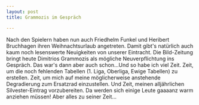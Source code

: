 ```yaml
---
layout: post
title: Grammozis im Gespräch

---
```


Nach den Spielern haben nun auch Friedhelm Funkel und Heribert Bruchhagen ihren Weihnachtsurlaub angetreten. Damit gibt's natürlich auch kaum noch lesenswerte Neuigkeiten von unserer Eintracht. Die Bild-Zeitung bringt heute Dimitrios Grammozis als mögliche Neuverpflichtung ins Gespräch. Das war's dann aber auch schon...Und so habe ich viel Zeit. Zeit, um die noch fehlenden Tabellen (1. Liga, Oberliga, Ewige Tabellen) zu erstellen. Zeit, um mich auf meine möglicherweise anstehende Degradierung zum Ersatzrad einzustellen. Und Zeit, meinen alljährlichen Silvester-Eintrag vorzubereiten. Da werden sich einige Leute gaaaanz warm anziehen müssen! Aber alles zu seiner Zeit...


